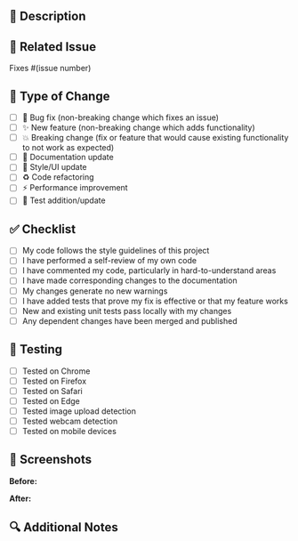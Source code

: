 ## 📝 Description
<!-- Provide a clear and concise description of your changes -->

## 🔗 Related Issue
<!-- Link to the issue this PR addresses -->
Fixes #(issue number)

## 🎯 Type of Change
<!-- Mark the relevant option with an [x] -->
- [ ] 🐛 Bug fix (non-breaking change which fixes an issue)
- [ ] ✨ New feature (non-breaking change which adds functionality)
- [ ] 💥 Breaking change (fix or feature that would cause existing functionality to not work as expected)
- [ ] 📝 Documentation update
- [ ] 🎨 Style/UI update
- [ ] ♻️ Code refactoring
- [ ] ⚡ Performance improvement
- [ ] 🧪 Test addition/update

## ✅ Checklist
<!-- Mark completed items with an [x] -->
- [ ] My code follows the style guidelines of this project
- [ ] I have performed a self-review of my own code
- [ ] I have commented my code, particularly in hard-to-understand areas
- [ ] I have made corresponding changes to the documentation
- [ ] My changes generate no new warnings
- [ ] I have added tests that prove my fix is effective or that my feature works
- [ ] New and existing unit tests pass locally with my changes
- [ ] Any dependent changes have been merged and published

## 🧪 Testing
<!-- Describe the tests you ran to verify your changes -->
- [ ] Tested on Chrome
- [ ] Tested on Firefox
- [ ] Tested on Safari
- [ ] Tested on Edge
- [ ] Tested image upload detection
- [ ] Tested webcam detection
- [ ] Tested on mobile devices

## 📸 Screenshots
<!-- If applicable, add screenshots to demonstrate your changes -->

**Before:**

**After:**

## 🔍 Additional Notes
<!-- Add any additional information about the PR here -->

